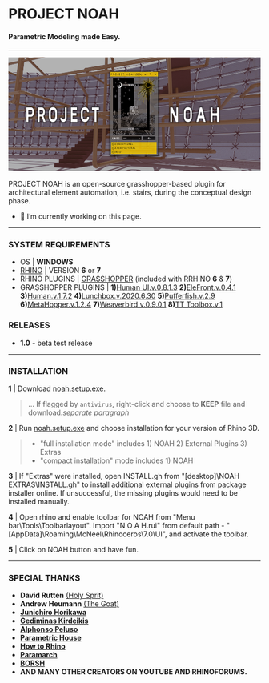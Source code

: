 # PROJECT NOAH
#### Parametric Modeling made Easy.

---

![Parametric Modeling made Easy.](https://github.com/NyanDesigns/NOAH/blob/main/v.1.0/SourceFiles/IMAGES/BannerEdit.jpg)

PROJECT NOAH is an open-source grasshopper-based plugin for architectural element automation, i.e. stairs, during the conceptual design phase.

- 🔭 I’m currently working on this page. 


---

### SYSTEM REQUIREMENTS

- OS | __WINDOWS__
- [RHINO](https://www.rhino3d.com/download/) | VERSION __6__ or __7__
- RHINO PLUGINS | [GRASSHOPPER](https://www.grasshopper3d.com/page/download-1) (included with RRHINO __6__ & __7__)
- GRASSHOPPER PLUGINS | __1)__[Human UI.v.0.8.1.3](https://www.food4rhino.com/app/human-ui) __2)__[EleFront.v.0.4.1](https://www.food4rhino.com/app/elefront) __3)__[Human.v.1.7.2](https://www.food4rhino.com/app/human) __4)__[Lunchbox.v.2020.6.30](https://www.food4rhino.com/app/lunchbox) __5)__[Pufferfish.v.2.9](https://www.food4rhino.com/app/pufferfish) __6)__[MetaHopper.v.1.2.4](https://www.food4rhino.com/app/metahopper) __7)__[Weaverbird.v.0.9.0.1](https://www.giuliopiacentino.com/weaverbird/) __8)__[TT Toolbox.v.1](https://www.food4rhino.com/app/tt-toolbox)

### RELEASES

- __1.0__ - beta test release

---

### INSTALLATION

__1__ | Download [noah.setup.exe](https://github.com/NyanDesigns/NOAH/blob/main/v.1.0/noah-setup.exe).
> ... If flagged by `antivirus`, right-click and choose to __KEEP__ file and download.*separate paragraph*

__2__ | Run [noah.setup.exe](https://github.com/NyanDesigns/NOAH/blob/main/v.1.0/noah-setup.exe) and choose installation for your version of Rhino 3D.
> - "full installation mode" includes 1) NOAH 2) External Plugins 3) Extras 
> - "compact installation" mode includes 1) NOAH

__3__ | If "Extras" were installed, open INSTALL.gh from "[desktop]\NOAH EXTRAS\INSTALL.gh" to install additional external plugins from package installer online. If unsuccessful, the missing plugins would need to be installed manually.

__4__ | Open rhino and enable toolbar for NOAH from "Menu bar\Tools\Toolbarlayout". Import "N O A H.rui" from default path - "[AppData]\Roaming\McNeel\Rhinoceros\7.0\UI", and activate the toolbar.

__5__ | Click on NOAH button and have fun.

---

### SPECIAL THANKS
- __David Rutten__ [(Holy Sprit)](https://www.youtube.com/user/DavidMTRutten)
- __Andrew Heumann__ [(The Goat)](https://www.youtube.com/channel/UCxBNmThLKmkzCcJLtgJBqYg)
- [__Junichiro Horikawa__](https://www.youtube.com/channel/UC5NStd0QmACnWs9DzqJ3vHg)
- [__Gediminas Kirdeikis__](https://www.youtube.com/user/Gediminas3)
- [__Alphonso Peluso__](https://www.youtube.com/user/vertexdigitaldesign)
- [__Parametric House__](https://www.youtube.com/c/ParametricHouse/videos)
- [__How to Rhino__](https://www.youtube.com/channel/UCwImuwbI4lKk544-FS7A2Yw)
- [__Paramarch__](https://www.youtube.com/channel/UCk-taU3sDSSyM6qehAJmTRg)
- [__BORSH__](http://borsh.pro/)
- __AND MANY OTHER CREATORS ON YOUTUBE AND RHINOFORUMS.__
